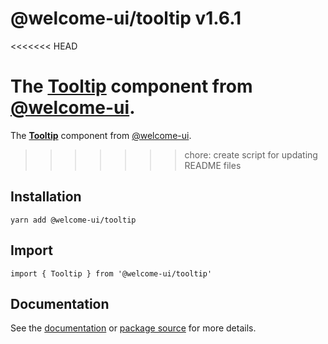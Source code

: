 # @welcome-ui/tooltip v1.6.1
<<<<<<< HEAD

The [Tooltip](http://welcome-ui.com/components/tooltip) component from [@welcome-ui](http://welcome-ui.com).
=======
  
The **[Tooltip](http://welcome-ui.com/components/tooltip)** component from [@welcome-ui](http://welcome-ui.com).
>>>>>>> chore: create script for updating README files

## Installation

    yarn add @welcome-ui/tooltip

## Import

    import { Tooltip } from '@welcome-ui/tooltip'

## Documentation

See the [documentation](http://welcome-ui.com/components/tooltip) or [package source](https://github.com/WTTJ/welcome-ui/tree/v1.6.1/packages/Tooltip) for more details.
